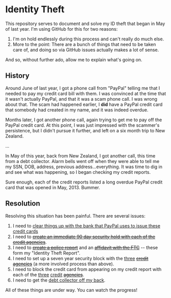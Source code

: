 Identity Theft
==============

This repository serves to document and solve my ID theft that began in May of last year. I'm using GitHub for this for two reasons:

1. I'm on hold endlessly during this process and can't really do much else.
2. More to the point: There are a bunch of things that need to be taken care of, and doing so via GitHub issues actually makes a lot of sense. 

And so, without further ado, allow me to explain what's going on.

History
-------

Around June of last year, I got a phone call from "PayPal" telling me that I needed to pay my credit card bill with them. I was convinced at the time that it wasn't actually PayPal, and that it was a scam phone call. I was wrong about that. The scam had happened earlier, I **did** have a PayPal credit card that somebody had created in my name, and it was indeed overdue. 

Months later, I got another phone call, again trying to get me to pay off the PayPal credit card. At this point, I was just impressed with the scammer's persistence, but I didn't pursue it further, and left on a six month trip to New Zealand.

...

In May of this year, back from New Zealand, I got another call, this time from a debt collector. Alarm bells went off when they were able to tell me my SSN, DOB, address, previous address...everything. It was time to dig in and see what was happening, so I began checking my credit reports.

Sure enough, each of the credit reports listed a long overdue PayPal credit card that was opened in May, 2013. Bummer.

Resolution
----------

Resolving this situation has been painful. There are several issues:

1. I need to [clear things up with the bank that PayPal uses to issue these credit cards][1]
2. I need to <a href="https://github.com/mlissner/identity-theft/issues/2"><s>create an immediate 90 day security hold with each of the credit agencies</s></a>.  
3. I need to [~~create a police report~~][10] and an [~~affidavit with the FTC~~][11] -- these form my "Identity Theft Report".
3. I need to set up a seven year security block with the [three][3] [~~credit~~][4] [~~agencies~~][5] (a more involved process than above).
5. I need to block the credit card from appearing on my credit report with each of the [three][6] [credit][7] [~~agencies~~][8].
6. I need to get the [debt collector off my back][9].

All of these things are under way. You can watch the progress! 

[1]: https://github.com/mlissner/identity-theft/issues/1
[3]: https://github.com/mlissner/identity-theft/issues/3
[4]: https://github.com/mlissner/identity-theft/issues/4
[5]: https://github.com/mlissner/identity-theft/issues/5
[6]: https://github.com/mlissner/identity-theft/issues/6
[7]: https://github.com/mlissner/identity-theft/issues/7
[8]: https://github.com/mlissner/identity-theft/issues/8
[9]: https://github.com/mlissner/identity-theft/issues/9
[10]: https://github.com/mlissner/identity-theft/issues/10
[11]: https://github.com/mlissner/identity-theft/issues/11

